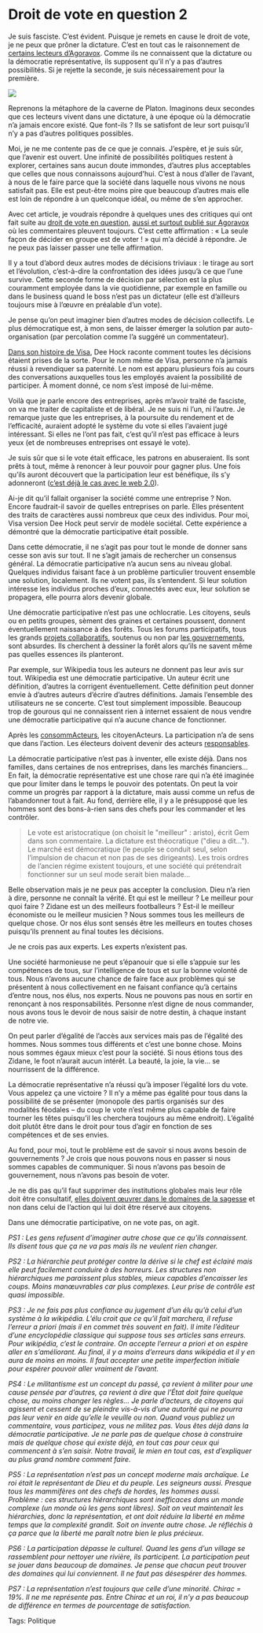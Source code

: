 # Droit de vote en question 2

Je suis fasciste. C’est évident. Puisque je remets en cause le droit de vote, je ne peux que prôner la dictature. C’est en tout cas le raisonnement de [certains lecteurs d’Agoravox](http://www.agoravox.fr/article.php3?id_article=12903). Comme ils ne connaissent que la dictature ou la démocratie représentative, ils supposent qu’il n’y a pas d’autres possibilités. Si je rejette la seconde, je suis nécessairement pour la première.

![](http://tcrouzet.comhttps://tcrouzet.com/images_tc/200610vote.gif)

Reprenons la métaphore de la caverne de Platon. Imaginons deux secondes que ces lecteurs vivent dans une dictature, à une époque où la démocratie n’a jamais encore existé. Que font-ils ? Ils se satisfont de leur sort puisqu’il n’y a pas d’autres politiques possibles.

Moi, je ne me contente pas de ce que je connais. J’espère, et je suis sûr, que l’avenir est ouvert. Une infinité de possibilités politiques restent à explorer, certaines sans aucun doute immondes, d’autres plus acceptables que celles que nous connaissons aujourd'hui. C’est à nous d’aller de l’avant, à nous de le faire parce que la société dans laquelle nous vivons ne nous satisfait pas. Elle est peut-être moins pire que beaucoup d’autres mais elle est loin de répondre à un quelconque idéal, ou même de s’en approcher.

Avec cet article, je voudrais répondre à quelques unes des critiques qui ont fait suite au [droit de vote en question](http://blog.tcrouzet.com/2006/09/01/droit-vote-question/), [aussi et surtout publié sur Agoravox](http://www.agoravox.fr/article.php3?id_article=12903) où les commentaires pleuvent toujours. C’est cette affirmation : « La seule façon de décider en groupe est de voter ! » qui m’a décidé à répondre. Je ne peux pas laisser passer une telle affirmation.

Il y a tout d’abord deux autres modes de décisions triviaux : le tirage au sort et l’évolution, c’est-à-dire la confrontation des idées jusqu’à ce que l’une survive. Cette seconde forme de décision par sélection est la plus couramment employée dans la vie quotidienne, par exemple en famille ou dans le business quand le boss n’est pas un dictateur (elle est d’ailleurs toujours mise à l’œuvre en préalable d’un vote).

Je pense qu’on peut imaginer bien d’autres modes de décision collectifs. Le plus démocratique est, à mon sens, de laisser émerger la solution par auto-organisation (par percolation comme l’a suggéré un commentateur).

[Dans son histoire de Visa](http://blog.tcrouzet.com/2006/09/08/manager-par-la-connexion/), Dee Hock raconte comment toutes les décisions étaient prises de la sorte. Pour le nom même de Visa, personne n’a jamais réussi à revendiquer sa paternité. Le nom est apparu plusieurs fois au cours des conversations auxquelles tous les employés avaient la possibilité de participer. À moment donné, ce nom s’est imposé de lui-même.

Voilà que je parle encore des entreprises, après m’avoir traité de fasciste, on va me traiter de capitaliste et de libéral. Je ne suis ni l’un, ni l’autre. Je remarque juste que les entreprises, à la poursuite du rendement et de l’efficacité, auraient adopté le système du vote si elles l’avaient jugé intéressant. Si elles ne l’ont pas fait, c’est qu’il n’est pas efficace à leurs yeux (et de nombreuses entreprises ont essayé le vote).

Je suis sûr que si le vote était efficace, les patrons en abuseraient. Ils sont prêts à tout, même à renoncer à leur pouvoir pour gagner plus. Une fois qu’ils auront découvert que la participation leur est bénéfique, ils s’y adonneront ([c’est déjà le cas avec le web 2.0](http://blog.tcrouzet.com/2006/08/06/tout-travail-meriterait-salaire/)).

Ai-je dit qu’il fallait organiser la société comme une entreprise ? Non. Encore faudrait-il savoir de quelles entreprises on parle. Elles présentent des traits de caractères aussi nombreux que ceux des individus. Pour moi, Visa version Dee Hock peut servir de modèle sociétal. Cette expérience a démontré que la démocratie participative était possible.

Dans cette démocratie, il ne s’agit pas pour tout le monde de donner sans cesse son avis sur tout. Il ne s’agit jamais de rechercher un consensus général. La démocratie participative n’a aucun sens au niveau global. Quelques individus faisant face à un problème particulier trouvent ensemble une solution, localement. Ils ne votent pas, ils s’entendent. Si leur solution intéresse les individus proches d’eux, connectés avec eux, leur solution se propagera, elle pourra alors devenir globale.

Une démocratie participative n’est pas une ochlocratie. Les citoyens, seuls ou en petits groupes, sèment des graines et certaines poussent, donnent éventuellement naissance à des forêts. Tous les forums participatifs, tous les grands [projets collaboratifs](http://www.foruminternet.org/), soutenus ou non par [les gouvernements](http://www.intgovforum.org/), sont absurdes. Ils cherchent à dessiner la forêt alors qu’ils ne savent même pas quelles essences ils planteront.

Par exemple, sur Wikipedia tous les auteurs ne donnent pas leur avis sur tout. Wikipedia est une démocratie participative. Un auteur écrit une définition, d’autres la corrigent éventuellement. Cette définition peut donner envie à d’autres auteurs d’écrire d’autres définitions. Jamais l’ensemble des utilisateurs ne se concerte. C’est tout simplement impossible. Beaucoup trop de gourous qui ne connaissent rien à internet essaient de nous vendre une démocratie participative qui n’a aucune chance de fonctionner.

Après les [consommActeurs](http://www.thinkstudio.com/text/directeconomy.pdf), les citoyenActeurs. La participation n’a de sens que dans l’action. Les électeurs doivent devenir des acteurs [responsables](http://blog.tcrouzet.com/).

La démocratie participative n’est pas à inventer, elle existe déjà. Dans nos familles, dans certaines de nos entreprises, dans les marchés financiers… En fait, la démocratie représentative est une chose rare qui n’a été imaginée que pour limiter dans le temps le pouvoir des potentats. On peut la voir comme un progrès par rapport à la dictature, mais aussi comme un refus de l’abandonner tout à fait. Au fond, derrière elle, il y a le présupposé que les hommes sont des bons-à-rien sans des chefs pour les commander et les contrôler.

> Le vote est aristocratique (on choisit le "meilleur" : aristo), écrit Gem dans son commentaire. La dictature est théocratique ("dieu a dit..."). Le marché est démocratique (le peuple se conduit seul, selon l’impulsion de chacun et non pas de ses dirigeants). Les trois ordres de l’ancien régime existent toujours, et une société qui prétendrait fonctionner sur un seul mode serait bien malade…

Belle observation mais je ne peux pas accepter la conclusion. Dieu n’a rien à dire, personne ne connaît la vérité. Et qui est le meilleur ? Le meilleur pour quoi faire ? Zidane est un des meilleurs footballeurs ? Est-il le meilleur économiste ou le meilleur musicien ? Nous sommes tous les meilleurs de quelque chose. Or nos élus sont sensés être les meilleurs en toutes choses puisqu’ils prennent au final toutes les décisions.

Je ne crois pas aux experts. Les experts n’existent pas.

Une société harmonieuse ne peut s’épanouir que si elle s’appuie sur les compétences de tous, sur l’intelligence de tous et sur la bonne volonté de tous. Nous n’avons aucune chance de faire face aux problèmes qui se présentent à nous collectivement en ne faisant confiance qu’à certains d’entre nous, nos élus, nos experts. Nous ne pouvons pas nous en sortir en renonçant à nos responsabilités. Personne n’est digne de nous commander, nous avons tous le devoir de nous saisir de notre destin, à chaque instant de notre vie.

On peut parler d’égalité de l’accès aux services mais pas de l’égalité des hommes. Nous sommes tous différents et c’est une bonne chose. Moins nous sommes égaux mieux c’est pour la société. Si nous étions tous des Zidane, le foot n’aurait aucun intérêt. La beauté, la joie, la vie… se nourrissent de la différence.

La démocratie représentative n’a réussi qu’à imposer l’égalité lors du vote. Vous appelez ça une victoire ? Il n’y a même pas égalité pour tous dans la possibilité de se présenter (monopole des partis organisés sur des modalités féodales – du coup le vote n’est même plus capable de faire tourner les têtes puisqu’il les cherchera toujours au même endroit). L’égalité doit plutôt être dans le droit pour tous d’agir en fonction de ses compétences et de ses envies.

Au fond, pour moi, tout le problème est de savoir si nous avons besoin de gouvernements ? Je crois que nous pouvons nous en passer si nous sommes capables de communiquer. Si nous n’avons pas besoin de gouvernement, nous n’avons pas besoin de voter.

Je ne dis pas qu’il faut supprimer des institutions globales mais leur rôle doit être consultatif, [elles doivent œuvrer dans le domaines de la sagesse](http://blog.tcrouzet.com/2006/07/04/interdependance-ou-etat/) et non dans celui de l’action qui lui doit être réservé aux citoyens.

Dans une démocratie participative, on ne vote pas, on agit.

*PS1 : Les gens refusent d’imaginer autre chose que ce qu'ils connaissent. Ils disent tous que ça ne va pas mais ils ne veulent rien changer.*

*PS2 : La hiérarchie peut protéger contre la dérive si le chef est éclairé mais elle peut facilement conduire à des horreurs. Les structures non hiérarchiques me paraissent plus stables, mieux capables d’encaisser les coups. Moins manœuvrables car plus complexes. Leur prise de contrôle est quasi impossible.*

*PS3 : Je ne fais pas plus confiance au jugement d’un élu qu’à celui d’un système à la wikipédia. L’élu croit que ce qu’il fait marchera, il refuse l’erreur a priori (mais il en commet très souvent en fait). Il imite l’éditeur d’une encyclopédie classique qui suppose tous ses articles sans erreurs. Pour wikipédia, c’est le contraire. On accepte l’erreur a priori et on espère aller en s’améliorant. Au final, il y a moins d’erreurs dans wikipédia et il y en aura de moins en moins. Il faut accepter une petite imperfection initiale pour espérer pouvoir aller vraiment de l’avant.*

*PS4 : Le militantisme est un concept du passé, ça revient à militer pour une cause pensée par d’autres, ça revient à dire que l’État doit faire quelque chose, au moins changer les règles… Je parle d’acteurs, de citoyens qui agissent et cessent de se pleindre vis-à-vis d’une autorité qui ne pourra pas leur venir en aide qu’elle le veuille ou non. Quand vous publiez un commentaire, vous participez, vous ne militez pas. Vous êtes déjà dans la démocratie participative. Je ne parle pas de quelque chose à construire mais de quelque chose qui existe déjà, en tout cas pour ceux qui commencent à s’en saisir. Notre travail, le mien en tout cas, est d’expliquer au plus grand nombre comment faire.*

*PS5 : La représentation n’est pas un concept moderne mais archaïque. Le roi était le représentant de Dieu et du peuple. Les seigneurs aussi. Presque tous les mammifères ont des chefs de hordes, les hommes aussi. Problème : ces structures hiérarchiques sont inefficaces dans un monde complexe (un monde où les gens sont libres). Soit on veut maintenait les hiérarchies, donc la représentation, et ont doit réduire la liberté en même temps que la complexité grandit. Soit on invente autre chose. Je réfléchis à ça parce que la liberté me paraît notre bien le plus précieux.*

*PS6 : La participation dépasse le culturel. Quand les gens d’un village se rassemblent pour nettoyer une rivière, ils participent. La participation peut se jouer dans beaucoup de domaines. Je pense que chacun peut trouver des domaines qui lui conviennent. Il ne faut pas désespérer des hommes.*

*PS7 : La représentation n’est toujours que celle d’une minorité. Chirac = 19%. Il ne me représente pas. Entre Chirac et un roi, il n’y a pas beaucoup de différence en termes de pourcentage de satisfaction.*

Tags: Politique